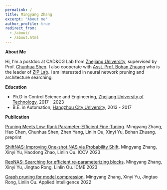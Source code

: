 ```yaml
---
permalink: /
title: Mingyang Zhang
excerpt: "About me"
author_profile: true
redirect_from: 
  - /about/
  - /about.html
---
```

**About Me**

Hi, I'm a postdoc at CAD&CG Lab from [Zhejiang University](https://www.zju.edu.cn), supervised by Prof. [Chunhua Shen](https://cshen.github.io). I also cooperate with [Asst. Prof. Bohan Zhuang](https://bohanzhuang.github.io) who is the leader of [ZIP Lab](https://ziplab.github.io). I am interested in neural network pruning and architecture searching.

**Education**

* Ph.D in Control Science and Engineering, [Zhejiang University of Technology](http://www.zjut.edu.cn), 2017 - 2023
* B.E. in Automation, [Hangzhou City University](http://www.zucc.edu.cn/), 2013 - 2017


**Publication**

[Pruning Meets Low-Rank Parameter-Efficient Fine-Tuning](https://arxiv.org/abs/2305.18403). Mingyang Zhang, Hao Chen, Chunhua Shen, Zhen Yang, Linlin Ou, Xinyi Yu, Bohan Zhuang. preprint

[ShiftNAS: Improving One-shot NAS via Probability Shift](https://arxiv.org/abs/2307.08300). Mingyang Zhang, Xinyi Yu, Haodong Zhao, Linlin Ou.  ICCV 2023

[RepNAS: Searching for efficient re-parameterizing blocks](https://arxiv.org/abs/2109.03508). Mingyang Zhang, Xinyi Yu, Jingtao Rong, Linlin Ou. ICME 2023

[Graph pruning for model compression](https://arxiv.org/abs/1911.09817). Mingyang Zhang, Xinyi Yu, Jingtao Rong, Linlin Ou. Applied Intelligence 2022
